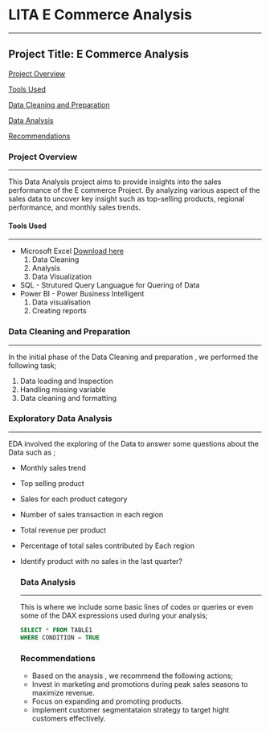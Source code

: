 # LITA E Commerce Analysis
---

## Project Title: E Commerce Analysis 

[Project Overview](#project-overview)

[Tools Used](#tools-used)

[Data Cleaning and Preparation](#data-cleaning-and-preparation)

[Data Analysis](#data-analysis)

[Recommendations](#recommendations)


### Project Overview
---
This Data Analysis project aims to provide insights into the sales performance of the E commerce Project. By analyzing various aspect of the sales data to uncover key insight such as top-selling products, regional performance, and monthly sales trends.

#### Tools Used
---

- Microsoft Excel [Download here](https://www.microsoft.com)
  1. Data Cleaning
  2. Analysis
  3. Data Visualization 
- SQL - Strutured Query Languague for Quering of Data
- Power BI - Power Business Intelligent
  1. Data visualisation
  2. Creating reports
  





### Data Cleaning and Preparation
---

In the initial phase of the Data Cleaning and preparation , we performed the following task;
1. Data loading and Inspection
2. Handling missing variable 
3. Data cleaning and formatting 


### Exploratory Data Analysis
---
EDA involved the exploring of the Data to answer some questions about the Data such as ;

- Monthly sales trend
- Top selling product
- Sales for each product category
- Number of sales transaction in each region
- Total revenue per product
- Percentage of total sales contributed by Each region
- Identify product with no sales in the last quarter?

  ### Data Analysis
  ---
  This is where we include some basic lines of codes or queries or even some of the DAX expressions used during your analysis;

  ```SQL
  SELECT * FROM TABLE1
  WHERE CONDITION = TRUE
  ```

  ### Recommendations
  - Based on the anaysis , we recommend the following actions;
  - Invest in marketing and promotions during peak sales seasons to maximize revenue.
  - Focus on expanding and promoting products.
  - implement customer segmentataion strategy to target hight customers effectively.

  
